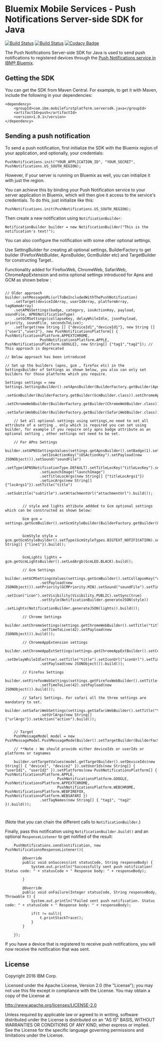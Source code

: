 # Bluemix Mobile Services - Push Notifications Server-side SDK for Java
[![Build Status](https://travis-ci.org/ibm-bluemix-mobile-services/bms-pushnotifications-serversdk-java.svg?branch=master)](https://travis-ci.org/ibm-bluemix-mobile-services/bms-pushnotifications-serversdk-java)
[![Build Status](https://travis-ci.org/ibm-bluemix-mobile-services/bms-pushnotifications-serversdk-java.svg?branch=development)](https://travis-ci.org/ibm-bluemix-mobile-services/bms-pushnotifications-serversdk-java)
[![Codacy Badge](https://api.codacy.com/project/badge/Grade/fe43788a157c4c4b971a8918d29c4469)](https://www.codacy.com/app/ibm-bluemix-mobile-services/bms-pushnotifications-serversdk-java?utm_source=github.com&amp;utm_medium=referral&amp;utm_content=ibm-bluemix-mobile-services/bms-pushnotifications-serversdk-java&amp;utm_campaign=Badge_Grade)

The Push Notifications Server-side SDK for Java is used to send push notifications to registered devices through the [Push Notifications service in IBM® Bluemix](https://console.ng.bluemix.net/docs/services/mobilepush/index.html).

## Getting the SDK

You can get the SDK from Maven Central. For example, to get it with Maven, include the following in your dependencies:

```
<dependency>
	<groupId>com.ibm.mobilefirstplatform.serversdk.java</groupId>
	<artifactId>push</artifactId>
	<version>1.0.1</version>
</dependency>
```

## Sending a push notification

To send a push notification, first initialize the SDK with the Bluemix region of your application, and optionally, your credentials:

```
PushNotifications.init("YOUR_APPLICATION_ID", "YOUR_SECRET", PushNotifications.US_SOUTH_REGION);
```

However, if your server is running on Bluemix as well, you can initialize it with just the region. 

You can achieve this by binding your Push Notification service to your server application in Bluemix, which will then give it access to the service's credentials. To do this, just initialize like this:

```
PushNotifications.init(PushNotifications.US_SOUTH_REGION);
```

Then create a new notification using `NotificationBuilder`:

```
NotificationBuilder builder = new NotificationBuilder("This is the notification's text!");
```
You can also configure the notification with some other optional settings.

Use SettingBuilder for creating all optional settings, BuilderFactory to get builder (FirefoxWebBuilder, ApnsBuilder, GcmBuilder etc) and TargetBuilder for constructing Target..

Functionality added for FirefoxWeb, ChromeWeb, SafariWeb, ChromeAppExtension and extra optional settings introduced for Apns and GCM as shown below :

```

// Older approach
builder.setMessageURL(urlToBeIncludedWithThePushNotification)
	.setTarget(deviceIdArray, userIdArray, platformArray, tagNameArray)
	.setAPNSSettings(badge, category, iosActionKey, payload, soundFile, APNSNotificationType)
	.setGCMSettings(collapseKey, delayWhileIdle, jsonPayload, priority, soundFile, secondsToLive);
	.setTarget(new String [] {"deviceId1","deviceId1"}, new String [] {"user1","user2"}, new PushNotificationsPlatform[] { PushNotificationsPlatform.APPEXTCHROME,
				PushNotificationsPlatform.APPLE, PushNotificationsPlatform.GOOGLE}, new String[] {"tag1","tag2"}); // This approach is deprecated

// Below approach has been introduced

// Set up the builders (apns, gcm , firefox etc) in the SettingsBuilder of Settings as shown below, you also can only set builders for those platforms which you require. 

Settings settings = new Settings.SettingsBuilder().setApnsBuilder(BuilderFactory.getBuilder(ApnsBuilder.class))
				.setGcmBuilder(BuilderFactory.getBuilder(GcmBuilder.class)).setChromeAppExtBuilder(BuilderFactory.getBuilder(ChromeAppExtBuilder.class))
				.setChromeWebBuilder(BuilderFactory.getBuilder(ChromeWebBuilder.class)).setFirefoxWebBuilder(BuilderFactory.getBuilder(FirefoxWebBuilder.class))
				.setSafariWebBuilder(BuilderFactory.getBuilder(SafariWebBuilder.class)).build();

	// Set all optional settings using settings,no need to set all attribute of a setting , only which is required you can set using builder, for example if you require only apns badge attribute as an optional setting , other settings not need to be set.
	
	// For APns Settings
	builder.setAPNSSettingsValues(settings.getApnsBuilder().setBadge(1).setInteractiveCategory("interactiveCategory")
				.setIosActionKey("iOSActionKey").setPayload(new JSONObject()).setSound("soundFile")
				.setType(APNSNotificationType.DEFAULT).setTitleLocKey("titleLocKey").setLocKey("locKey")
				.setLaunchImage("launchImage")
				.setTitleLocArgs(new String[] {"titleLocArgs1"})
				.setLocArgs(new String[] {"locArgs1"}).setTitle("title")
				.setSubtitle("subtitle").setAttachmentUrl("attachmentUrl").build());


		// style and lights attibute addded to Gcm optional settings which can be constructed as shown below:
				
		Gcm gcm = settings.getGcmBuilder().setGcmStyleBuilder(BuilderFactory.getBuilder(GcmStyleBuilder.class)).setGcmLightsBuilder(BuilderFactory.getBuilder(GcmLightsBuilder.class)).build();
		
		
		GcmStyle style = gcm.getGcmStyleBuilder().setType(GcmStyleTypes.BIGTEXT_NOTIFICATION).setText("text").setTitle("title").setUrl("url").setLines(new String[] {"line1"}).build();		
				
		
		GcmLights lights = gcm.getGcmLightsBuilder().setLedArgb(GcmLED.BLACK).build();
		
		// Gcm Settings	
		builder.setGCMSettingsValues(settings.getGcmBuilder().setCollapseKey("collapseKey").setDelayWhileIdle(true)
				.setPayload(new JSONObject()).setPriority(GCMPriority.MIN).setSound("soundFile").setTimeToLive(42)
				.setIcon("icon").setVisibility(Visibility.PUBLIC).setSync(true)
				.setStyle(NotificationBuilder.generateJSON(style))
				.setLights(NotificationBuilder.generateJSON(lights)).build());

		// Chrome Settings		
		builder.setChromeSettings(settings.getChromeWebBuilder().setTitle("title").setIconUrl("iconUrl")
				.setTimeToLive(42).setPayload(new JSONObject()).build());

		// ChromeAppExtension settings		
		builder.setChromeAppExtSettings(settings.getChromeAppExtBuilder().setCollapseKey("collapseKey")
				.setDelayWhileIdle(true).setTitle("title").setIconUrl("iconUrl").setTimeToLive(42)
				.setPayload(new JSONObject()).build());

		// Firefox Settings		
		builder.setFirefoxWebSettings(settings.getFirefoxWebBuilder().setTitle("title").setIconUrl("iconUrl")
				.setTimeToLive(42).setPayload(new JSONObject()).build());

		// Safari Settings. For safari all the three settings are mandatory to set.		
		builder.setSafariWebSettings(settings.getSafariWebBuilder().setTitle("title")
				.setUrlArgs(new String[] {"urlArgs"}).setAction("action").build());			


	// Target
	PushMessageModel model = new PushMessageModel.PushMessageModelBuilder().setTargetBuilder(BuilderFactory.getBuilder(TargetBuilder.class)).build();
		
	// **Note : We should provide either deviceIds or userIds or platforms or tagnames
		
	builder.setTargetValues(model.getTargetBuilder().setDeviceIds(new String[] { "device1", "device2" }).setUserIds(new String[] { "userId1", "userId2" }).setPlatforms(new PushNotificationsPlatform[] { PushNotificationsPlatform.APPLE,
						PushNotificationsPlatform.GOOGLE, PushNotificationsPlatform.APPEXTCHROME,
						PushNotificationsPlatform.WEBCHROME, PushNotificationsPlatform.WEBFIREFOX, PushNotificationsPlatform.WEBSAFARI })
				.setTagNames(new String[] { "tag1", "tag2" }).build());

	
```
(Note that you can chain the different calls to `NotificationBuilder`.)

Finally, pass this notification using `NotificationBuilder.build()` and an optional `ResponseListener` to get notified of the result:

```
	PushNotifications.send(notification, new PushNotificationsResponseListener(){

		@Override
		public void onSuccess(int statusCode, String responseBody) {
			System.out.println("Successfully sent push notification! Status code: " + statusCode + " Response body: " + responseBody);
			
		}

		@Override
		public void onFailure(Integer statusCode, String responseBody, Throwable t) {
			System.out.println("Failed sent push notification. Status code: " + statusCode + " Response body: " + responseBody);
				
			if(t != null){
				t.printStackTrace();
			}
		}
			
	});
```

If you have a device that is registered to receive push notifications, you will now receive the notification that was sent.

## License

Copyright 2016 IBM Corp.

Licensed under the Apache License, Version 2.0 (the "License"); you may not use this file except in compliance with the License. You may obtain a copy of the License at

http://www.apache.org/licenses/LICENSE-2.0

Unless required by applicable law or agreed to in writing, software distributed under the License is distributed on an "AS IS" BASIS, WITHOUT WARRANTIES OR CONDITIONS OF ANY KIND, either express or implied. See the License for the specific language governing permissions and limitations under the License.
